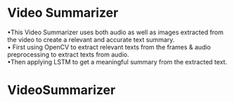 # Video Summarizer
•This Video Summarizer uses both audio as well as images extracted from the video to create a relevant and accurate text summary.<br>
• First using OpenCV to extract relevant texts from the frames & audio preprocessing to extract texts from audio.<br>
•Then applying LSTM to get a meaningful summary from the extracted text.<br>
# VideoSummarizer
